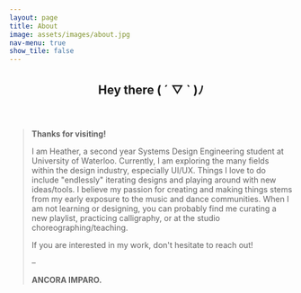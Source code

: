 ```yaml
---
layout: page
title: About
image: assets/images/about.jpg
nav-menu: true
show_tile: false
---
```


<!-- Main -->
<div id="main" class="alt">

<!-- One -->
<section id="one">
	<div class="inner">
		<header class="major">
			<h2>Hey there ( ´ ▽ ` )ﾉ</h2>
		</header>

<!-- Text -->
<blockquote>
	<p><b>Thanks for visiting!</b></p>
	<p> </p>
	<p>I am Heather, a second year Systems Design Engineering student at University of Waterloo. Currently, I am exploring the many fields within the design industry, especially UI/UX. Things I love to do include "endlessly" iterating designs and playing around with new ideas/tools. I believe my passion for creating and making things stems from my early exposure to the music and dance communities. When I am not learning or designing, you can probably find me curating a new playlist, practicing calligraphy, or at the studio choreographing/teaching.</p>
	<p>If you are interested in my work, don't hesitate to reach out!</p>
	<p>–</p>
	<p><b>ANCORA IMPARO.</b></p>
</blockquote>
<!-- <div class="row">
	<div class="6u 12u$(small)">
		<h3>I like</h3>
		<blockquote>
			<p>Curating playlists</p>
			<p>Video & Music editing</p>
			<p>Boba</p>
		</blockquote>
	</div>
	<div class="6u 12u$(small)">
		<h3>I am learning</h3>
		<blockquote>
			<p>Calligraphy</p>
			<p>House Dance</p>
			<p>Korean (한국어)</p>
		</blockquote>
	</div>
</div> -->
